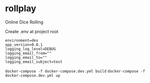 # rollplay
Online Dice Rolling

Create .env at project root
```
environment=dev
app_version=0.0.1
logging_log_level=DEBUG
logging_email_from=""
logging_email_to=""
logging_email_subject=test

```

`docker-compose -f docker-compose.dev.yml build`
`docker-compose -f docker-compose.dev.yml up`